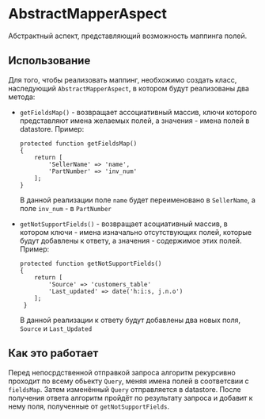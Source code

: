 # AbstractMapperAspect

Абстрактный аспект, представляющий возможность маппинга полей.

## Использование
Для того,  чтобы реализовать маппинг, необхожимо создать класс, наследующий
`AbstractMapperAspect`, в котором будут реализованы два метода:
* `getFieldsMap()` - возвращает ассоциативный массив, ключи которого представляют
 имена желаемых полей, а значения - имена полей в datastore. Пример:
    ```
  protected function getFieldsMap()
  {
        return [
            'SellerName' => 'name',
            'PartNumber' => 'inv_num'
        ];
  }
    ```
    В данной реализации поле `name` будет переименовано в  `SellerName`, а поле
    `inv_num` - в `PartNumber`

 * `getNotSupportFields()` - возвращает асоциативный массив, в котором ключи -
 имена изначально отсутствующих полей, которые будут добавлены к ответу, а значения -
 содержимое этих полей. Пример:
    ```
    protected function getNotSupportFields()
    {
        return [
            'Source' => 'customers_table'
            'Last_updated' => date('h:i:s, j.n.o')
        ];
     }
    ```

    В данной реализации к ответу будут добавлены два новых поля, `Source` и
    `Last_Updated`

## Как это работает
Перед непосрдственной отправкой запроса алгоритм рекурсивно проходит по всему
обьекту `Query`, меняя имена полей в соответсвии с `fieldsMap`. Затем изменённый `Query`
отправляется в datastore.
После получения ответа алгоритм пройдёт по результату запроса и
добавит к нему поля, полученные от `getNotSupportFields`.


